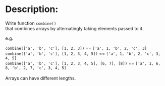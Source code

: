 # Description:

Write function `combine()`  
that combines arrays by alternatingly taking elements passed to it.

e.g.
 
`combine(['a', 'b', 'c'], [1, 2, 3])` == `['a', 1, 'b', 2, 'c', 3]`  
`combine(['a', 'b', 'c'], [1, 2, 3, 4, 5])` == `['a', 1, 'b', 2, 'c', 3, 4, 5]`  
`combine(['a', 'b', 'c'], [1, 2, 3, 4, 5], [6, 7], [8])` == `['a', 1, 6, 8, 'b', 2, 7, 'c', 3, 4, 5]`    <br><br>
Arrays can have different lengths.